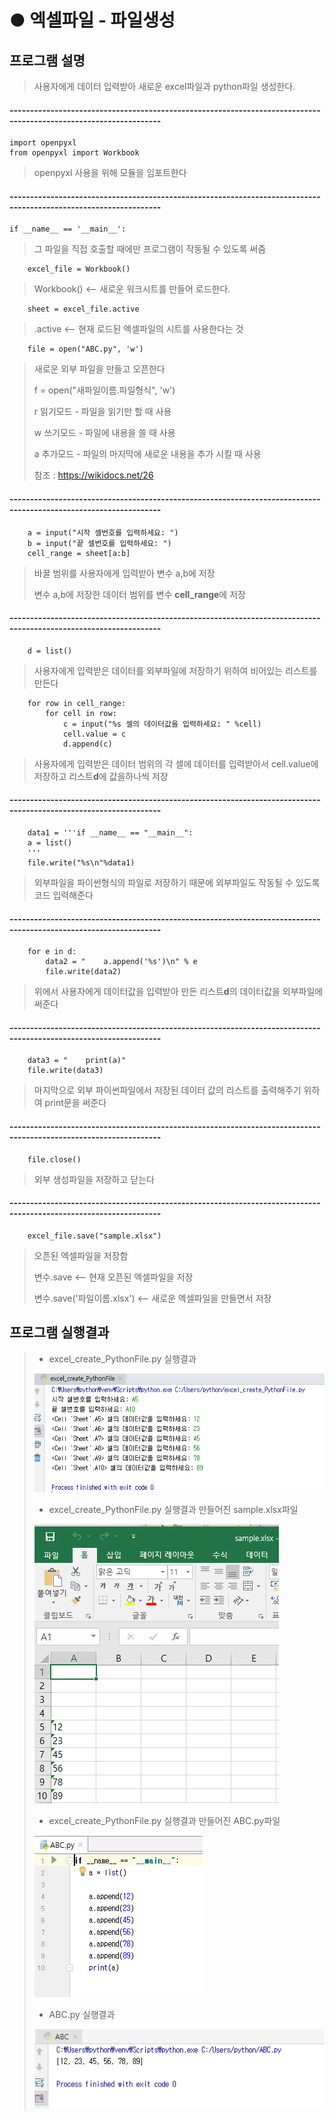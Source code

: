 # ● 엑셀파일 - 파일생성
## 프로그램 설명
> 사용자에게 데이터 입력받아 새로운 excel파일과 python파일 생성한다.

#### -----------------------------------------------------------------------------------------------------------------

    import openpyxl
    from openpyxl import Workbook
    
> openpyxl 사용을 위해 모듈을 임포트한다    

#### -----------------------------------------------------------------------------------------------------------------

    if __name__ == '__main__':
    
> 그 파일을 직접 호출할 때에만 프로그램이 작동될 수 있도록 써줌

        excel_file = Workbook()
        
> Workbook() <-- 새로운 워크시트를 만들어 로드한다.        
        
        sheet = excel_file.active
        
> .active <-- 현재 로드된 엑셀파일의 시트를 사용한다는 것        
        
        file = open("ABC.py", 'w')

> 새로운 외부 파일을 만들고 오픈한다
> 
> f = open("새파일이름.파일형식", 'w')
> 
> r	읽기모드 - 파일을 읽기만 할 때 사용
> 
> w	쓰기모드 - 파일에 내용을 쓸 때 사용
> 
> a	추가모드 - 파일의 마지막에 새로운 내용을 추가 시킬 때 사용
>
> 참조 : https://wikidocs.net/26

#### -----------------------------------------------------------------------------------------------------------------

        a = input("시작 셀번호를 입력하세요: ")
        b = input("끝 셀번호를 입력하세요: ")
        cell_range = sheet[a:b]
        
> 바꿀 범위를 사용자에게 입력받아 변수 a,b에 저장
>
> 변수 a,b에 저장한 데이터 범위를 변수 **cell_range**에 저장

#### -----------------------------------------------------------------------------------------------------------------

        d = list()

> 사용자에게 입력받은 데이터를 외부파일에 저장하기 위하여 비어있는 리스트를 만든다
        

        for row in cell_range:
            for cell in row:
                c = input("%s 셀의 데이터값을 입력하세요: " %cell)
                cell.value = c
                d.append(c)

> 사용자에게 입력받은 데이터 범위의 각 셀에 데이터를 입력받아서 cell.value에 저장하고 리스트**d**에 값을하나씩 저장

#### -----------------------------------------------------------------------------------------------------------------


        data1 = '''if __name__ == "__main__":
        a = list() 
        '''
        file.write("%s\n"%data1)

> 외부파일을 파이썬형식의 파일로 저장하기 때문에 외부파일도 작동될 수 있도록 코드 입력해준다

#### -----------------------------------------------------------------------------------------------------------------

        for e in d:
            data2 = "    a.append('%s')\n" % e
            file.write(data2)
            
> 위에서 사용자에게 데이터값을 입력받아 만든 리스트**d**의 데이터값을 외부파일에 써준다

#### -----------------------------------------------------------------------------------------------------------------

        data3 = "    print(a)"
        file.write(data3)
        
> 마지막으로 외부 파이썬파일에서 저장된 데이터 값의 리스트를 출력해주기 위하여 print문을 써준다

#### -----------------------------------------------------------------------------------------------------------------

        file.close()
        
> 외부 생성파일을 저장하고 닫는다        

#### -----------------------------------------------------------------------------------------------------------------

        excel_file.save("sample.xlsx")
        
> 오픈된 엑셀파일을 저장함
>
> 변수.save <-- 현재 오픈된 엑셀파일을 저장
>
> 변수.save('파일이름.xlsx') <-- 새로운 엑셀파일을 만들면서 저장

## 프로그램 실행결과
> * excel_create_PythonFile.py 실행결과
>
>![9](./image/9.PNG)
>
> * excel_create_PythonFile.py 실행결과 만들어진 sample.xlsx파일
>
>![12](./image/12.PNG)
>
> * excel_create_PythonFile.py 실행결과 만들어진 ABC.py파일
>
>![10](./image/10.PNG)
>
> * ABC.py 실행결과
>
>![11](./image/11.PNG)

